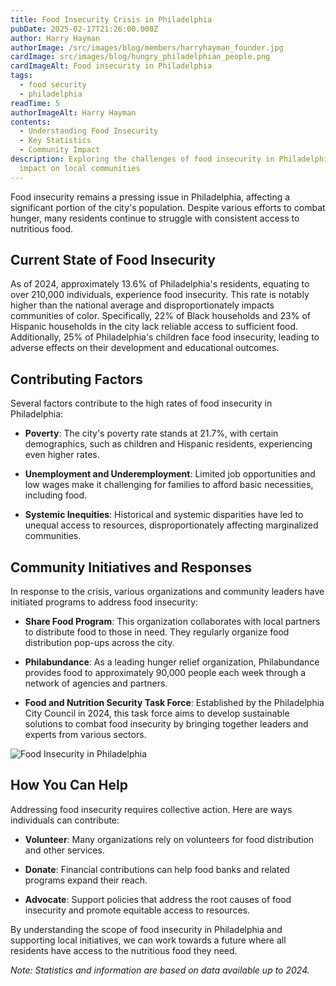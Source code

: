 ```yaml
---
title: Food Insecurity Crisis in Philadelphia
pubDate: 2025-02-17T21:26:00.000Z
author: Harry Hayman
authorImage: /src/images/blog/members/harryhayman_founder.jpg
cardImage: src/images/blog/hungry_philadelphian_people.png
cardImageAlt: Food insecurity in Philadelphia
tags:
  - food security
  - philadelphia
readTime: 5
authorImageAlt: Harry Hayman
contents:
  - Understanding Food Insecurity
  - Key Statistics
  - Community Impact
description: Exploring the challenges of food insecurity in Philadelphia and its
  impact on local communities
---
```





Food insecurity remains a pressing issue in Philadelphia, affecting a significant portion of the city's population. Despite various efforts to combat hunger, many residents continue to struggle with consistent access to nutritious food.

## Current State of Food Insecurity

As of 2024, approximately 13.6% of Philadelphia's residents, equating to over 210,000 individuals, experience food insecurity. This rate is notably higher than the national average and disproportionately impacts communities of color. Specifically, 22% of Black households and 23% of Hispanic households in the city lack reliable access to sufficient food. Additionally, 25% of Philadelphia's children face food insecurity, leading to adverse effects on their development and educational outcomes.

## Contributing Factors

Several factors contribute to the high rates of food insecurity in Philadelphia:

- **Poverty**: The city's poverty rate stands at 21.7%, with certain demographics, such as children and Hispanic residents, experiencing even higher rates.

- **Unemployment and Underemployment**: Limited job opportunities and low wages make it challenging for families to afford basic necessities, including food.

- **Systemic Inequities**: Historical and systemic disparities have led to unequal access to resources, disproportionately affecting marginalized communities.

## Community Initiatives and Responses

<!-- ![Community Food Distribution](https://thephiladelphiacitizen.org/wp-content/uploads/2020/04/food-distribution-philadelphia.jpg) -->

In response to the crisis, various organizations and community leaders have initiated programs to address food insecurity:

- **Share Food Program**: This organization collaborates with local partners to distribute food to those in need. They regularly organize food distribution pop-ups across the city. 

- **Philabundance**: As a leading hunger relief organization, Philabundance provides food to approximately 90,000 people each week through a network of agencies and partners. 

- **Food and Nutrition Security Task Force**: Established by the Philadelphia City Council in 2024, this task force aims to develop sustainable solutions to combat food insecurity by bringing together leaders and experts from various sectors. 

![Food Insecurity in Philadelphia](https://www.worldhunger.org/wp-content/uploads/2017/12/Philadelphia-Food-Insecurity-graphic-One-Step-Away.jpg)

## How You Can Help

Addressing food insecurity requires collective action. Here are ways individuals can contribute:

- **Volunteer**: Many organizations rely on volunteers for food distribution and other services.

- **Donate**: Financial contributions can help food banks and related programs expand their reach.

- **Advocate**: Support policies that address the root causes of food insecurity and promote equitable access to resources.

By understanding the scope of food insecurity in Philadelphia and supporting local initiatives, we can work towards a future where all residents have access to the nutritious food they need.

*Note: Statistics and information are based on data available up to 2024.*

